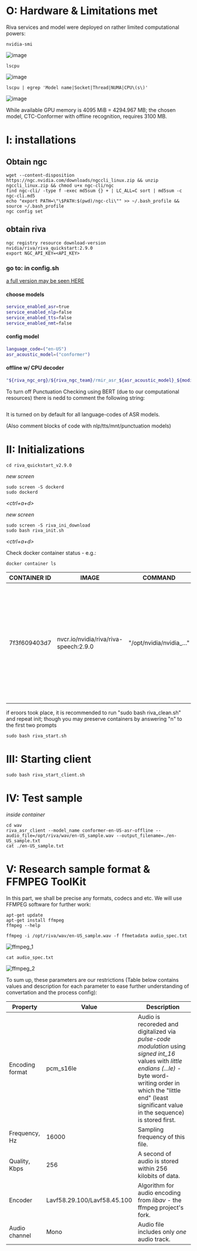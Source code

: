 # O: Hardware & Limitations met
Riva services and model were deployed on rather limited computational powers:
```console
nvidia-smi
```
![image](https://user-images.githubusercontent.com/122811954/227789877-f7fc96ab-06ed-42d5-b770-40c48ef44435.png)
```console
lscpu
```
![image](https://user-images.githubusercontent.com/122811954/227789969-9ee35c60-a09b-4c34-b719-1d867ca9f93e.png)
```console
lscpu | egrep 'Model name|Socket|Thread|NUMA|CPU\(s\)'
```
![image](https://user-images.githubusercontent.com/122811954/227790076-fbaeb224-2d08-4154-b3c0-25a8c8e4f609.png)

While available GPU memory is 4095 MiB = 4294.967 MB; the chosen model, CTC-Conformer with offline recognition, requires 3100 MB.
# I: installations 

## Obtain ngc
```console
wget --content-disposition https://ngc.nvidia.com/downloads/ngccli_linux.zip && unzip ngccli_linux.zip && chmod u+x ngc-cli/ngc
find ngc-cli/ -type f -exec md5sum {} + | LC_ALL=C sort | md5sum -c ngc-cli.md5
echo "export PATH=\"\$PATH:$(pwd)/ngc-cli\"" >> ~/.bash_profile && source ~/.bash_profile
ngc config set
```

## obtain riva
```console
ngc registry resource download-version nvidia/riva/riva_quickstart:2.9.0
export NGC_API_KEY=<API_KEY>
```
### go to: in config.sh
[a full version may be seen HERE](config.sh)
#### choose models
```bash
service_enabled_asr=true
service_enabled_nlp=false
service_enabled_tts=false
service_enabled_nmt=false
```
#### config model
```bash
language_code=("en-US")
asr_acoustic_model=("conformer")
```
#### offline w/ CPU decoder
```bash
"${riva_ngc_org}/${riva_ngc_team}/rmir_asr_${asr_acoustic_model}_${modified_lang_code}_ofl${decoder}:${riva_ngc_model_version}"
```
To turn off Punctuation Checking using BERT (due to our computational resources) there is nedd to comment the following string:

```bash

```
It is turned on by default for all language-codes of ASR models.

(Also comment blocks of code with nlp/tts/mnt/punctuation models)

# II: Initializations
```console
cd riva_quickstart_v2.9.0
```
*new screen*
```console
sudo screen -S dockerd
sudo dockerd
```
*<ctrl+a+d>*

*new screen*
```console
sudo screen -S riva_ini_download
sudo bash riva_init.sh
```
*<ctrl+a+d>*

Check docker container status - e.g.:

```console
docker container ls
```
CONTAINER ID | IMAGE | COMMAND | CREATED | STATUS | PORTS | NAMES
|----------------------|----------------------|----------------------|----------------------|----------------------|--------------------------------------------|----------------------|
7f3f609403d7 | nvcr.io/nvidia/riva/riva-speech:2.9.0 | "/opt/nvidia/nvidia_…" | 57 seconds ago | Up 51 seconds | 0.0.0.0:50051->50051/tcp, :::50051->50051/tcp, 0.0.0.0:49155->8000/tcp, :::49155->8000/tcp, 0.0.0.0:49154->8001/tcp, :::49154->8001/tcp, 0.0.0.0:49153->8002/tcp, :::49153->8002/tcp | riva-speech


if eroors took place, it is recommended to run "sudo bash riva_clean.sh" and repeat init; though you may preserve containers by answering "n" to the first two prompts
```console
sudo bash riva_start.sh
```
# III: Starting client
```console
sudo bash riva_start_client.sh
```
# IV: Test sample
*inside container*
```console
cd wav
riva_asr_client --model_name conformer-en-US-asr-offline --audio_file=/opt/riva/wav/en-US_sample.wav --output_filename=./en-US_sample.txt
cat ./en-US_sample.txt
```

# V: Research sample format & FFMPEG ToolKit
In this part, we shall be precise any formats, codecs and etc.
We will use FFMPEG software for further work:
```console
apt-get update
apt-get install ffmpeg
ffmpeg --help
```

```console
ffmpeg -i /opt/riva/wav/en-US_sample.wav -f ffmetadata audio_spec.txt
```
![ffmpeg_1](https://user-images.githubusercontent.com/122811954/226694532-2afca5f9-25aa-458b-907f-05853860b7ce.png)
```console
cat audio_spec.txt
```
![ffmpeg_2](https://user-images.githubusercontent.com/122811954/226694732-937245a0-0fbf-48ef-9d6a-01a052462699.png)

To sum up, these parameters are our restrictions (Table below contains values and description for each parameter to ease further understanding of convertation and the process config):

| Property        | Value                       | Description                                                                                                                                                                                                                              |
|-----------------|-----------------------------|------------------------------------------------------------------------------------------------------------------------------------------------------------------------------------------------------------------------------------------|
| Encoding format | pcm_s16le                   | Audio is recoreded and digitalized via *pulse-code modulation* using *signed int_16* values with *little endians (...le)* - byte word-writing order in which the "little end" (least significant value in the sequence) is stored first. |
| Frequency, Hz   | 16000                       | Sampling frequency of this file.                                                                                                                                                                                                         |
| Quality, Kbps   | 256                         | A second of audio is stored within 256 kilobits of data.                                                                                                                                                                                 |
| Encoder         | Lavf58.29.100/Lavf58.45.100 | Algorithm for audio encoding from *libav* - the ffmpeg project's fork.                                                                                                                                                                   |
| Audio channel   | Mono                        | Audio file includes only *one* audio track.                                                                                                                                                                                              |
